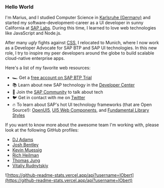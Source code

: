 ### Hello World

I'm Marius, and I studied Computer Science in [Karlsruhe (Germany)](https://www.karlsruhe.dhbw.de/) and started my software-development-career as a UI developer in sunny California at [SAP Labs](https://twitter.com/sap_bayarea). During this time, I learned to love web technologies like JavaScript and Node.js.

After many *ugly* fights against [CSS](https://giphy.com/gifs/frustrated-annoyed-programming-yYSSBtDgbbRzq), I relocated to Munich, where I now work as a Developer Advocate for SAP BTP and SAP UI technologies. In this new role, I try to inspire my peer developers around the globe to build scalable cloud-native enterprise apps.

Here's a list of my favorite web resources:

- 🏎 Get a [free account on SAP BTP Trial](https://developers.sap.com/tutorials/hcp-create-trial-account.html)
- 📚 Learn about new SAP technology in the [Developer Center](https://developers.sap.com/)
- 💬 Join the [SAP Community](https://community.sap.com/) to talk about tech
- 🐦 Get in contact with me on [Twitter](https://twitter.com/IObert_)
- 🔥 To learn about SAP's hot UI technology frameworks (that are Open Source!): [OpenUI5](https://openui5.hana.ondemand.com/), [UI5 Web Components](https://sap.github.io/ui5-webcomponents/), and [Fundamental Library Styles](https://sap.github.io/fundamental-styles/)


If you want to know more about the awesome team I'm working with, please look at the following GitHub profiles:
- [DJ Adams](https://github.com/qmacro/)
- [Josh Bentley](https://github.com/jarjarbentley)
- [Kevin Muessig](https://github.com/KevinMuessig)
- [Rich Heilman](https://github.com/rich-heilman)
- [Thomas Jung](https://github.com/jung-thomas)
- [Vitaliy Rudnytskiy](https://github.com/Sygyzmundovych)

![https://github-readme-stats.vercel.app/api?username=IObert](https://github-readme-stats.vercel.app/api?username=IObert)
